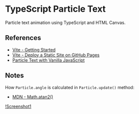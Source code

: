 # TypeScript Particle Text

Particle text animation using TypeScript and HTML Canvas.

## References

- [Vite - Getting Started](https://vitejs.dev/guide/#getting-started)
- [Vite - Deploy a Static Site on GitHub Pages](https://vitejs.dev/guide/static-deploy.html#github-pages)
- [Particle Text with Vanilla JavaScript](https://www.youtube.com/watch?v=2F2t1RJoGt8)

## Notes

How `Particle.angle` is calculated in `Particle.update()` method:

- [MDN - Math.atan2()](https://developer.mozilla.org/ru/docs/Web/JavaScript/Reference/Global_Objects/Math/atan2)

[!Screenshot1](/screenshots/particle.angle.png)
